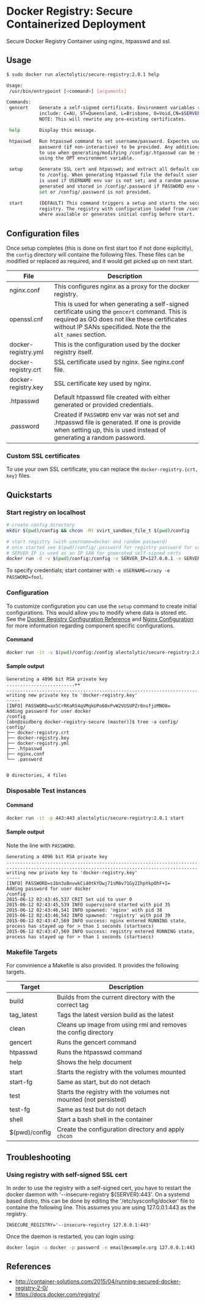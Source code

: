 # Docker Registry: Secure Containerized Deployment

Secure Docker Registry Container using nginx, htpasswd and ssl.

## Usage
```sh
$ sudo docker run alectolytic/secure-registry:2.0.1 help

Usage:
 /usr/bin/entrypoint [<command>] [arguments]

Commands:
 gencert    Generate a self-signed certificate. Environment variables respected
            include: C=AU, ST=Queensland, L=Brisbane, O=Void,CN=$SERVER_NAME
            NOTE: This will rewrite any pre-existing certificates.

 help       Display this message.

 htpasswd   Run htpasswd command to set username/password. Expectes username and
            password (if non-interactive) to be provided. Any additional options
            to use when generating/modifying /config/.htpasswd can be specified
            using the OPT environment variable.

 setup      Generate SSL cert and htpasswd; and extract all default confiuration
            to /config. When generating htpasswd file the default user docker
            is used if USERNAME env var is not set; and a random password is
            generated and stored in /config/.password if PASSWORD env var is not
            set or /config/.password is not provided.

 start      (DEFAULT) This command triggers a setup and starts the secure
            registry. The registry with configuration loaded from /config
            where available or generates initial config before start.
```

## Configuration files
Once setup completes (this is done on first start too if not done explicitly), the `config` directory will containe the following files. These files can be modified or replaced as required, and it would get picked up on next start.

| File | Description |
| ------------- | ------------- |
| nginx.conf | This configures nginx as a proxy for the docker registry. |
| openssl.cnf | This is used for when generating a self-signed certificate using the `gencert` command. This is required as GO does not like these certificates without IP SANs specifided. Note the the `alt_names` section. |
| docker-registry.yml | This is the configuration used by the docker registry itself. |
| docker-registry.crt | SSL certificate used by nginx. See nginx.conf file. |
| docker-registry.key | SSL certificate key used by nginx. |
| .htpasswd | Default htpasswd file created with either generated or provided credentials. |
| .password | Created if `PASSWORD` env var was not set and .htpasswd file is generated. If one is provide when setting up, this is used instead of generating a random password. |

### Custom SSL certificates
To use your own SSL certificate, you can replace the `docker-registry.{crt, key}` files.

## Quickstarts

### Start registry on localhost

```sh
# create config directory
mkdir $(pwd)/config && chcon -Rt svirt_sandbox_file_t $(pwd)/config

# start registry (with username=docker and random password)
# once started see $(pwd)/config/.password for registry password for username:docker
# SERVER_IP is used as an IP SAN for gneerated self-signed certs
docker run -d -v $(pwd)/config:/config -e SERVER_IP=127.0.0.1 -e SERVER_NAME=localhost -p 443:443 --name secure-registry
```

To specify credentials; start container with `-e USERNAME=crazy -e PASSWORD=fool`.

### Configuration

To customize configuration you can use the `setup` command to create initial configurations. This would allow you to modify where data is stored etc. See the [Docker Registry Configuration Reference](https://github.com/docker/distribution/blob/master/docs/configuration.md) and [Nginx Configuration](http://wiki.nginx.org/Configuration) for more information regarding component specific configurations.

#### Command
```sh
docker run -it -v $(pwd)/config:/config alectolytic/secure-registry:2.0.1 setup
```

#### Sample output
```
Generating a 4096 bit RSA private key
.........................++
.................................................................................................++
writing new private key to 'docker-registry.key'
-----
[INFO] PASSWORD=ax5CrRKaRS4qVMqkUPo60xPvW2VUSUPZr8nsfjzMNO8=
Adding password for user docker
/config
[abn@zoidberg docker-registry-secure (master)]$ tree -a config/
config/
├── docker-registry.crt
├── docker-registry.key
├── docker-registry.yml
├── .htpasswd
├── nginx.conf
└── .password


0 directories, 4 files
```

### Disposable Test instances
#### Command
```sh
docker run -it -p 443:443 alectolytic/secure-registry:2.0.1 start
```

#### Sample output
Note the line with `PASSWORD`.

```
Generating a 4096 bit RSA private key
.......................................................................++
............................................................................................++
writing new private key to 'docker-registry.key'
-----
[INFO] PASSWORD=s1bn3xBnvwkCi40tkYDwj71sM8v71Gy2IhpYkpOhF+I=
Adding password for user docker
/config
2015-06-12 02:43:45,537 CRIT Set uid to user 0
2015-06-12 02:43:45,539 INFO supervisord started with pid 35
2015-06-12 02:43:46,541 INFO spawned: 'nginx' with pid 38
2015-06-12 02:43:46,542 INFO spawned: 'registry' with pid 39
2015-06-12 02:43:47,569 INFO success: nginx entered RUNNING state, process has stayed up for > than 1 seconds (startsecs)
2015-06-12 02:43:47,569 INFO success: registry entered RUNNING state, process has stayed up for > than 1 seconds (startsecs)
```

### Makefile Targets

For convinience a Makefile is also provided. It provides the following targets.


| Target  | Description |
| ------------- | ------------- |
| build  | Builds from the current directory with the correct tag |
| tag_latest  | Tags the latest version build as the latest  |
| clean | Cleans up image from using rmi and removes the config directory |
| gencert | Runs the gencert command |
| htpasswd | Runs the htpasswd command |
| help | Shows the help document |
| start | Starts the registry with the volumes mounted |
| start-fg | Same as start, but do not detach |
| test | Starts the registry with the volumes not mounted (not persisted) |
| test-fg | Same as test but do not detach |
| shell | Start a bash shell in the container |
| $(pwd)/config | Create the configuration directory and apply `chcon` |

## Troubleshooting

### Using registry with self-signed SSL cert
In order to use the registry with a self-signed cert, you have to restart the docker daemon with '--insecure-registry ${SERVER}:443'. On a systemd based distro, this can be done by editing the '/etc/sysconfig/docker' file to containe the following line. This assumes you are using 127.0.0.1:443 as the registry.

```
INSECURE_REGISTRY='--insecure-registry 127.0.0.1:443'
```
Once the daemon is restarted, you can login using:
```sh
docker login -u docker -p password -e email@example.org 127.0.0.1:443
```

## References
* http://container-solutions.com/2015/04/running-secured-docker-registry-2-0/
* https://docs.docker.com/registry/
